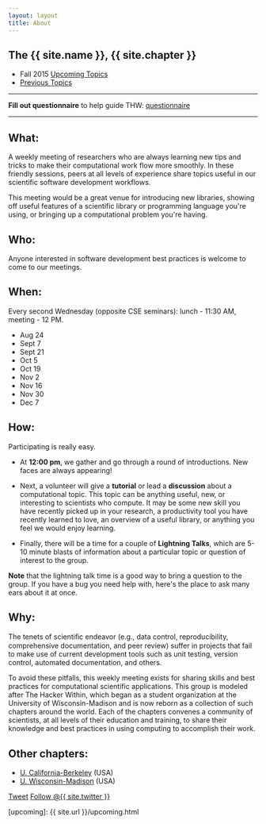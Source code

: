 ```yaml
---
layout: layout
title: About
---
```


<section class="content">

The {{ site.name }}, {{ site.chapter }}
===================

<ul class="listing">
<li> <span>Fall 2015</span> <a href="{{ site.url }}/upcoming.html">Upcoming Topics</a></li>
<li>  <a href="{{ site.url }}/previous.html">Previous Topics</a></li>
</ul>

------

**Fill out questionnaire** to help guide THW: [questionnaire][google_doc]

-----

What:
-----

A weekly meeting of researchers who are always learning new tips and tricks to
make their computational work flow more smoothly.  In these friendly sessions,
peers at all levels of experience share topics useful in our scientific
software development workflows.

This meeting would be a great venue for introducing new libraries, showing off
useful features of a scientific library or programming language you're using,
or bringing up a computational problem you're having.

Who:
----

Anyone interested in software development best practices is welcome to come to our meetings.

When:
-----

Every second Wednesday (opposite CSE seminars): lunch - 11:30 AM, meeting - 12 PM. 

- Aug 24
- Sept 7
- Sept 21
- Oct 5
- Oct 19
- Nov 2
- Nov 16
- Nov 30
- Dec 7

How:
-----

Participating is really easy.

* At **12:00 pm**, we gather and go through a round of introductions.
New faces are always appearing!

* Next, a volunteer will give a **tutorial** or lead a **discussion** about a
computational topic. This topic can be anything useful, new, or
interesting to scientists who compute. It may be some new skill you have recently picked
up in your research, a productivity tool you have recently learned to love, an overview of a
useful library, or anything you feel we would enjoy learning.

* Finally, there will be a time for a couple of **Lightning Talks**, which
are 5-10 minute blasts of information about a particular topic or
question of interest to the group.

**Note** that the lightning talk time is a good way to bring a
question to the group. If you have a bug you need help with, here's the
place to ask many ears about it at once.

Why:
------

The tenets of scientiﬁc endeavor (e.g., data control, reproducibility,
comprehensive documentation, and peer review) suffer in projects that fail
to make use of current development tools such as unit testing, version
control, automated documentation, and others.

To avoid these pitfalls, this weekly meeting exists for sharing skills and best practices for
computational scientific applications. This group is modeled after The
Hacker Within, which  began as a student organization at the University of Wisconsin-Madison and
is now reborn as a collection of such chapters around the world. Each of
the chapters convenes a community of scientists, at all levels of their
education and training, to share their knowledge and best practices in
using computing to accomplish their work.

Other chapters:
-----

  * [U. California-Berkeley](http://thehackerwithin.github.io/berkeley) (USA)
  * [U. Wisconsin-Madison](http://thehackerwithin.github.io/wisconsin) (USA)

<a href="http://twitter.com/share" class="twitter-share-button" data-count="none" data-via="{{ site.twitter }}">Tweet</a>
<a href="http://twitter.com/{{ site.twitter }}" class="twitter-follow-button" data-show-count="false">Follow @{{ site.twitter }}</a>
<script src="http://platform.twitter.com/widgets.js" type="text/javascript"></script>



</section>

[google_doc]: https://goo.gl/forms/KUVXSmGlDi0yT0Yz2
[ncsa_map]: http://illinois.edu/map/view?skinId=0&ACTION=MAP&buildingId=564
[g-calendar]: https://www.google.com/calendar/embed?src=hacker.within.il%40gmail.com&ctz=America/Chicago
[googleForm]: https://docs.google.com/forms/d/1MLw4UiMu3Q_jELYYJRkSgJF4MsZfeLIwfbUEC9-5PD4/viewform?usp=send_form
[code]: http://www.codedoc.co/
[upcoming]: {{ site.url }}/upcoming.html
